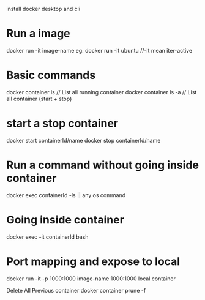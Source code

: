 install docker desktop and cli

# Run a image

docker run -it image-name
eg: docker run -it ubuntu //-it mean iter-active

# Basic commands

docker container ls // List all running container
docker container ls -a // List all container (start + stop)

# start a stop container

docker start containerId/name
docker stop containerId/name

# Run a command without going inside container

docker exec containerId -ls || any os command

# Going inside container

docker exec -it containerId bash

# Port mapping and expose to local

docker run -it -p 1000:1000 image-name
1000:1000
local container


Delete All Previous container
docker container prune -f
